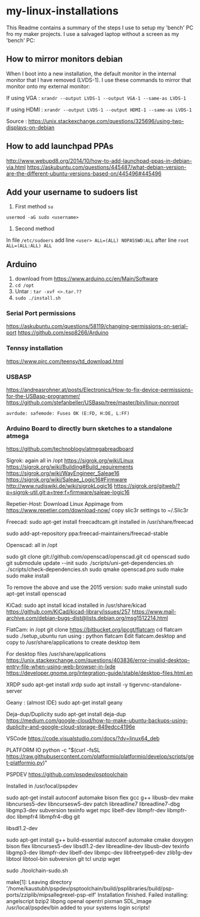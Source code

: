 # my-linux-installations

This Readme contains a summary of the steps I use to setup my 'bench' PC fro my maker projects. I use a salvaged laptop without a screen as my 'bench' PC:

## How to mirror monitors debian
  When I boot into a new installation, the default monitor in the internal monitor that I have removed (LVDS-1). I use these commands to mirror that monitor onto my external monitor:
  
  If using VGA :
  `xrandr --output LVDS-1 --output VGA-1 --same-as LVDS-1`
  
  If using HDMI :
  `xrandr --output LVDS-1 --output HDMI-1 --same-as LVDS-1`
  
  Source : https://unix.stackexchange.com/questions/325696/using-two-displays-on-debian

## How to add launchpad PPAs

http://www.webupd8.org/2014/10/how-to-add-launchpad-ppas-in-debian-via.html
https://askubuntu.com/questions/445487/what-debian-version-are-the-different-ubuntu-versions-based-on/445496#445496

## Add your username to sudoers list

1. First method
`su`

`usermod -aG sudo <username>`
1. Second method

In file `/etc/sudoers` 
add line
`<user>	ALL=(ALL) NOPASSWD:ALL`
after line
`root	ALL=(ALL:ALL) ALL`

## Arduino
1. download from https://www.arduino.cc/en/Main/Software
1. `cd /opt`
1. Untar : `tar -xvf <>.tar.??`
1. `sudo ./install.sh`
### Serial Port permissions
https://askubuntu.com/questions/58119/changing-permissions-on-serial-port
https://github.com/esp8266/Arduino
### Tennsy installation
https://www.pjrc.com/teensy/td_download.html
### USBASP
https://andreasrohner.at/posts/Electronics/How-to-fix-device-permissions-for-the-USBasp-programmer/
https://github.com/stefanbeller/USBasp/tree/master/bin/linux-nonroot

`avrdude: safemode: Fuses OK (E:FD, H:DE, L:FF)`
### Arduino Board to directly burn sketches to a standalone atmega
https://github.com/technoblogy/atmegabreadboard



Sigrok:
again all in /opt
https://sigrok.org/wiki/Linux
https://sigrok.org/wiki/Building#Build_requirements
https://sigrok.org/wiki/WayEngineer_Saleae16
https://sigrok.org/wiki/Saleae_Logic16#Firmware
http://www.rudiswiki.de/wiki/sigrokLogic16
https://sigrok.org/gitweb/?p=sigrok-util.git;a=tree;f=firmware/saleae-logic16

Repetier-Host:
Download Linux Appimage from https://www.repetier.com/download-now/
copy slic3r settings to ~/.Slic3r

Freecad:
sudo apt-get install freecadtcam.git
installed in /usr/share/freecad

sudo add-apt-repository ppa:freecad-maintainers/freecad-stable 


Openscad:
all in /opt

sudo git clone git://github.com/openscad/openscad.git
cd openscad
sudo git submodule update --init
sudo ./scripts/uni-get-dependencies.sh
./scripts/check-dependencies.sh
sudo qmake openscad.pro
sudo make
sudo make install

To remove the above and use the 2015 version:
sudo make uninstall
sudo apt-get install openscad

KiCad:
sudo apt install kicad
installed in /usr/share/kicad
https://github.com/KiCad/kicad-library/issues/257
https://www.mail-archive.com/debian-bugs-dist@lists.debian.org/msg1512214.html



FlatCam:
in /opt
git clone https://bitbucket.org/jpcgt/flatcam
cd flatcam
sudo ./setup_ubuntu
run using : python flatcam
Edit flatcam.desktop and copy to /usr/share/applications to create desktop item



For desktop files
/usr/share/applications
https://unix.stackexchange.com/questions/403836/error-invalid-desktop-entry-file-when-using-web-browser-in-lxde
https://developer.gnome.org/integration-guide/stable/desktop-files.html.en


XRDP
sudo apt-get install xrdp
sudo apt install -y tigervnc-standalone-server

Geany : (almost IDE)
sudo apt-get install geany


Deja-dup/Duplicity
sudo apt-get install deja-dup
https://medium.com/google-cloud/how-to-make-ubuntu-backups-using-duplicity-and-google-cloud-storage-849edcc4196e

VSCode
https://code.visualstudio.com/docs/?dv=linux64_deb

PLATFORM IO
python -c "$(curl -fsSL https://raw.githubusercontent.com/platformio/platformio/develop/scripts/get-platformio.py)"



PSPDEV
https://github.com/pspdev/psptoolchain

Installed in /usr/local/pspdev

sudo apt-get install  autoconf automake bison flex gcc g++ libusb-dev make libncurses5-dev libncursesw5-dev  patch libreadline7 libreadline7-dbg libgmp3-dev subversion texinfo wget mpc libelf-dev libmpfr-dev libmpfr-doc libmpfr4 libmpfr4-dbg git 

libsdl1.2-dev


 sudo apt-get install g++ build-essential autoconf automake cmake doxygen bison flex libncurses5-dev libsdl1.2-dev libreadline-dev libusb-dev texinfo libgmp3-dev libmpfr-dev libelf-dev libmpc-dev libfreetype6-dev zlib1g-dev libtool libtool-bin subversion git tcl unzip wget

sudo ./toolchain-sudo.sh


make[1]: Leaving directory '/home/kaustubh/pspdev/psptoolchain/build/psplibraries/build/psp-ports/zziplib/mipsallegrexel-psp-elf'
Installation finished.
Failed installing: angelscript bzip2 libpng openal opentri pixman SDL_image
/usr/local/pspdev/bin added to your systems login scripts!
